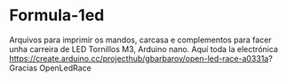 # Formula-1ed
Arquivos para imprimir os mandos, carcasa e complementos para facer unha carreira de LED
Tornillos M3, Arduino nano.
Aquí toda la electrónica https://create.arduino.cc/projecthub/gbarbarov/open-led-race-a0331a?
Gracias OpenLedRace

